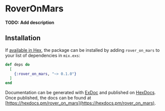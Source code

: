 # RoverOnMars

**TODO: Add description**

## Installation

If [available in Hex](https://hex.pm/docs/publish), the package can be installed
by adding `rover_on_mars` to your list of dependencies in `mix.exs`:

```elixir
def deps do
  [
    {:rover_on_mars, "~> 0.1.0"}
  ]
end
```

Documentation can be generated with [ExDoc](https://github.com/elixir-lang/ex_doc)
and published on [HexDocs](https://hexdocs.pm). Once published, the docs can
be found at [https://hexdocs.pm/rover_on_mars](https://hexdocs.pm/rover_on_mars).

